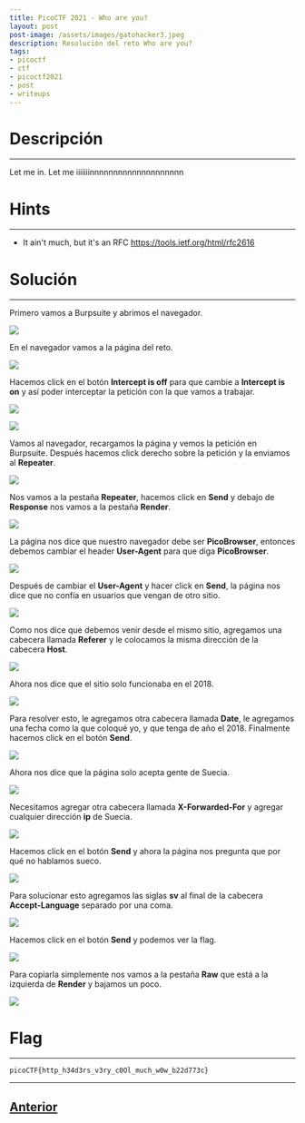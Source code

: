 ```yaml
---
title: PicoCTF 2021 - Who are you?
layout: post
post-image: /assets/images/gatohacker3.jpeg 
description: Resolución del reto Who are you?
tags:
- picoctf
- ctf
- picoctf2021
- post
- writeups
---
```

# Descripción
---

Let me in. Let me iiiiiiinnnnnnnnnnnnnnnnnnnn 


# Hints
---

- It ain't much, but it's an RFC https://tools.ietf.org/html/rfc2616


# Solución
---

Primero vamos a Burpsuite y abrimos el navegador.

![](/images/images-picoctf-2021/who-are-you-1.png)

En el navegador vamos a la página del reto.

![](/images/images-picoctf-2021/who-are-you-2.png)

Hacemos click en el botón **Intercept is off** para que cambie a **Intercept is on** y así poder interceptar la petición con la que vamos a trabajar.

![](/images/images-picoctf-2021/who-are-you-3.png)

![](/images/images-picoctf-2021/who-are-you-4.png)

Vamos al navegador, recargamos la página y vemos la petición en Burpsuite. Después hacemos click derecho sobre la petición y la enviamos al **Repeater**.

![](/images/images-picoctf-2021/who-are-you-5.png)

Nos vamos a la pestaña **Repeater**, hacemos click en **Send** y debajo de **Response** nos vamos a la pestaña  **Render**.

![](/images/images-picoctf-2021/who-are-you-6.png)

La página nos dice que nuestro navegador debe ser **PicoBrowser**, entonces debemos cambiar el header **User-Agent** para que diga **PicoBrowser**.

![](/images/images-picoctf-2021/who-are-you-7.png)

Después de cambiar el **User-Agent** y hacer click en **Send**, la página nos dice que no confía en usuarios que vengan de otro sitio.

![](/images/images-picoctf-2021/who-are-you-8.png)

Como nos dice que debemos venir desde el mismo sitio, agregamos una cabecera llamada **Referer** y le colocamos la misma dirección de la cabecera **Host**.
 
![](/images/images-picoctf-2021/who-are-you-9.png)

Ahora nos dice que el sitio solo funcionaba en el 2018.

![](/images/images-picoctf-2021/who-are-you-10.png)

Para resolver esto, le agregamos otra cabecera llamada **Date**, le agregamos una fecha como la que coloqué yo, y que tenga de año el 2018. Finalmente hacemos click en el botón **Send**.

![](/images/images-picoctf-2021/who-are-you-11.png)

Ahora nos dice que la página solo acepta gente de Suecia.

![](/images/images-picoctf-2021/who-are-you-12.png)

Necesitamos agregar otra cabecera llamada **X-Forwarded-For** y agregar cualquier dirección **ip** de Suecia. 

![](/images/images-picoctf-2021/who-are-you-13.png)

Hacemos click en el botón **Send** y ahora la página nos pregunta que por qué no hablamos sueco.

![](/images/images-picoctf-2021/who-are-you-14.png)

Para solucionar esto agregamos las siglas **sv** al final de la cabecera **Accept-Language** separado por una coma.

![](/images/images-picoctf-2021/who-are-you-15.png)

Hacemos click en el botón **Send** y podemos ver la flag.

![](/images/images-picoctf-2021/who-are-you-16.png)

Para copiarla simplemente nos vamos a la pestaña **Raw** que está a la izquierda de **Render** y bajamos un poco.

![](/images/images-picoctf-2021/who-are-you-17.png)


# Flag
---

`picoCTF{http_h34d3rs_v3ry_c0Ol_much_w0w_b22d773c}`

---

## [Anterior](/Some-Assembly-Required-1)
